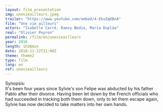 ```yaml
---
layout: film_presentation
img: unevieailleurs.jpeg
trailer: "https://www.youtube.com/embed/4-EkuZqKBnA"
film: "Une vie ailleurs"
actors: "Isabelle Carré, Ramzy Bedia, María Dupláa"
real: "Olivier Peyron"
permalink: /film/en/unevieailleurs
year: 2016
length: 1h36min
date: 2018-11-22T21:00Z
theme: theme2
type: film
lang: en
ref: unevieailleurs
---
```


<span class="name"> Synopsis:</span> <br/>
<span class="resumefilm"> It's been four years since Sylvie's son Felipe was abducted by his father Pablo after their divorce. Having been let down by the French officials who had succeeded in tracking both them down, only to let them escape again, Sylvie has now decided to take matters into her own hands. </span>

